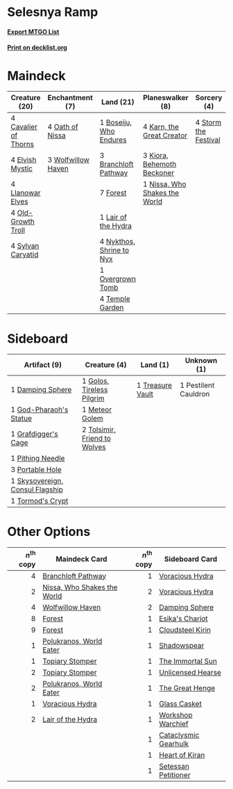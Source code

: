# Selesnya Ramp

#### [Export MTGO List](../collection/Selesnya%20Ramp/Selesnya%20Ramp.txt)
#### [Print on decklist.org](http://decklist.org/?deckmain=1%09Boseiju,%20Who%20Endures%0A3%09Branchloft%20Pathway%0A4%09Cavalier%20of%20Thorns%0A4%09Elvish%20Mystic%0A7%09Forest%0A4%09Karn,%20the%20Great%20Creator%0A3%09Kiora,%20Behemoth%20Beckoner%0A1%09Lair%20of%20the%20Hydra%0A4%09Llanowar%20Elves%0A1%09Nissa,%20Who%20Shakes%20the%20World%0A4%09Nykthos,%20Shrine%20to%20Nyx%0A4%09Oath%20of%20Nissa%0A4%09Old-Growth%20Troll%0A1%09Overgrown%20Tomb%0A4%09Storm%20the%20Festival%0A4%09Sylvan%20Caryatid%0A4%09Temple%20Garden%0A3%09Wolfwillow%20Haven&deckside=1%09Damping%20Sphere%0A1%09God-Pharaoh's%20Statue%0A1%09Golos,%20Tireless%20Pilgrim%0A1%09Grafdigger's%20Cage%0A1%09Meteor%20Golem%0A1%09Pestilent%20Cauldron%0A1%09Pithing%20Needle%0A3%09Portable%20Hole%0A1%09Skysovereign,%20Consul%20Flagship%0A2%09Tolsimir,%20Friend%20to%20Wolves%0A1%09Tormod's%20Crypt%0A1%09Treasure%20Vault)
# Maindeck

|                                         Creature (20)                                         |                                       Enchantment (7)                                       |                                             Land (21)                                             |                                            Planeswalker (8)                                            |                                          Sorcery (4)                                          |
|-----------------------------------------------------------------------------------------------|---------------------------------------------------------------------------------------------|---------------------------------------------------------------------------------------------------|--------------------------------------------------------------------------------------------------------|-----------------------------------------------------------------------------------------------|
|4 [Cavalier of Thorns](http://gatherer.wizards.com/Pages/Card/Details.aspx?multiverseid=466921)|4 [Oath of Nissa](http://gatherer.wizards.com/Pages/Card/Details.aspx?multiverseid=407650)   |1 [Boseiju, Who Endures](http://gatherer.wizards.com/Pages/Card/Details.aspx?multiverseid=548579)  |4 [Karn, the Great Creator](http://gatherer.wizards.com/Pages/Card/Details.aspx?multiverseid=460928)    |4 [Storm the Festival](http://gatherer.wizards.com/Pages/Card/Details.aspx?multiverseid=534989)|
|4 [Elvish Mystic](http://gatherer.wizards.com/Pages/Card/Details.aspx?multiverseid=389499)     |3 [Wolfwillow Haven](http://gatherer.wizards.com/Pages/Card/Details.aspx?multiverseid=476456)|3 [Branchloft Pathway](http://gatherer.wizards.com/Pages/Card/Details.aspx?multiverseid=491909)    |3 [Kiora, Behemoth Beckoner](http://gatherer.wizards.com/Pages/Card/Details.aspx?multiverseid=461159)   |                                                                                               |
|4 [Llanowar Elves](http://gatherer.wizards.com/Pages/Card/Details.aspx?multiverseid=129626)    |                                                                                             |7 [Forest](http://gatherer.wizards.com/Pages/Card/Details.aspx?multiverseid=439860)                |1 [Nissa, Who Shakes the World](http://gatherer.wizards.com/Pages/Card/Details.aspx?multiverseid=461096)|                                                                                               |
|4 [Old-Growth Troll](http://gatherer.wizards.com/Pages/Card/Details.aspx?multiverseid=503801)  |                                                                                             |1 [Lair of the Hydra](http://gatherer.wizards.com/Pages/Card/Details.aspx?multiverseid=527546)     |                                                                                                        |                                                                                               |
|4 [Sylvan Caryatid](http://gatherer.wizards.com/Pages/Card/Details.aspx?multiverseid=373624)   |                                                                                             |4 [Nykthos, Shrine to Nyx](http://gatherer.wizards.com/Pages/Card/Details.aspx?multiverseid=373713)|                                                                                                        |                                                                                               |
|                                                                                               |                                                                                             |1 [Overgrown Tomb](http://gatherer.wizards.com/Pages/Card/Details.aspx?multiverseid=405103)        |                                                                                                        |                                                                                               |
|                                                                                               |                                                                                             |4 [Temple Garden](http://gatherer.wizards.com/Pages/Card/Details.aspx?multiverseid=405112)         |                                                                                                        |                                                                                               |


# Sideboard

|                                               Artifact (9)                                               |                                             Creature (4)                                              |                                         Land (1)                                          |    Unknown (1)     |
|----------------------------------------------------------------------------------------------------------|-------------------------------------------------------------------------------------------------------|-------------------------------------------------------------------------------------------|--------------------|
|1 [Damping Sphere](http://gatherer.wizards.com/Pages/Card/Details.aspx?multiverseid=443101)               |1 [Golos, Tireless Pilgrim](http://gatherer.wizards.com/Pages/Card/Details.aspx?multiverseid=466980)   |1 [Treasure Vault](http://gatherer.wizards.com/Pages/Card/Details.aspx?multiverseid=527548)|1 Pestilent Cauldron|
|1 [God-Pharaoh's Statue](http://gatherer.wizards.com/Pages/Card/Details.aspx?multiverseid=461165)         |1 [Meteor Golem](http://gatherer.wizards.com/Pages/Card/Details.aspx?multiverseid=447378)              |                                                                                           |                    |
|1 [Grafdigger's Cage](http://gatherer.wizards.com/Pages/Card/Details.aspx?multiverseid=278452)            |2 [Tolsimir, Friend to Wolves](http://gatherer.wizards.com/Pages/Card/Details.aspx?multiverseid=461151)|                                                                                           |                    |
|1 [Pithing Needle](http://gatherer.wizards.com/Pages/Card/Details.aspx?multiverseid=129526)               |                                                                                                       |                                                                                           |                    |
|3 [Portable Hole](http://gatherer.wizards.com/Pages/Card/Details.aspx?multiverseid=527320)                |                                                                                                       |                                                                                           |                    |
|1 [Skysovereign, Consul Flagship](http://gatherer.wizards.com/Pages/Card/Details.aspx?multiverseid=417807)|                                                                                                       |                                                                                           |                    |
|1 [Tormod's Crypt](http://gatherer.wizards.com/Pages/Card/Details.aspx?multiverseid=389723)               |                                                                                                       |                                                                                           |                    |


# Other Options

|*n*<sup>th</sup> copy|                                            Maindeck Card                                             |*n*<sup>th</sup> copy|                                        Sideboard Card                                         |
|--------------------:|------------------------------------------------------------------------------------------------------|--------------------:|-----------------------------------------------------------------------------------------------|
|                    4|[Branchloft Pathway](http://gatherer.wizards.com/Pages/Card/Details.aspx?multiverseid=491909)         |                    1|[Voracious Hydra](http://gatherer.wizards.com/Pages/Card/Details.aspx?multiverseid=466954)     |
|                    2|[Nissa, Who Shakes the World](http://gatherer.wizards.com/Pages/Card/Details.aspx?multiverseid=461096)|                    2|[Voracious Hydra](http://gatherer.wizards.com/Pages/Card/Details.aspx?multiverseid=466954)     |
|                    4|[Wolfwillow Haven](http://gatherer.wizards.com/Pages/Card/Details.aspx?multiverseid=476456)           |                    2|[Damping Sphere](http://gatherer.wizards.com/Pages/Card/Details.aspx?multiverseid=443101)      |
|                    8|[Forest](http://gatherer.wizards.com/Pages/Card/Details.aspx?multiverseid=439860)                     |                    1|[Esika's Chariot](http://gatherer.wizards.com/Pages/Card/Details.aspx?multiverseid=503783)     |
|                    9|[Forest](http://gatherer.wizards.com/Pages/Card/Details.aspx?multiverseid=439860)                     |                    1|[Cloudsteel Kirin](http://gatherer.wizards.com/Pages/Card/Details.aspx?multiverseid=548299)    |
|                    1|[Polukranos, World Eater](http://gatherer.wizards.com/Pages/Card/Details.aspx?multiverseid=373384)    |                    1|[Shadowspear](http://gatherer.wizards.com/Pages/Card/Details.aspx?multiverseid=476487)         |
|                    1|[Topiary Stomper](http://gatherer.wizards.com/Pages/Card/Details.aspx?multiverseid=555361)            |                    1|[The Immortal Sun](http://gatherer.wizards.com/Pages/Card/Details.aspx?multiverseid=439844)    |
|                    2|[Topiary Stomper](http://gatherer.wizards.com/Pages/Card/Details.aspx?multiverseid=555361)            |                    1|[Unlicensed Hearse](http://gatherer.wizards.com/Pages/Card/Details.aspx?multiverseid=555447)   |
|                    2|[Polukranos, World Eater](http://gatherer.wizards.com/Pages/Card/Details.aspx?multiverseid=373384)    |                    1|[The Great Henge](http://gatherer.wizards.com/Pages/Card/Details.aspx?multiverseid=473123)     |
|                    1|[Voracious Hydra](http://gatherer.wizards.com/Pages/Card/Details.aspx?multiverseid=466954)            |                    1|[Glass Casket](http://gatherer.wizards.com/Pages/Card/Details.aspx?multiverseid=472977)        |
|                    2|[Lair of the Hydra](http://gatherer.wizards.com/Pages/Card/Details.aspx?multiverseid=527546)          |                    1|[Workshop Warchief](http://gatherer.wizards.com/Pages/Card/Details.aspx?multiverseid=555366)   |
|                     |                                                                                                      |                    1|[Cataclysmic Gearhulk](http://gatherer.wizards.com/Pages/Card/Details.aspx?multiverseid=417582)|
|                     |                                                                                                      |                    1|[Heart of Kiran](http://gatherer.wizards.com/Pages/Card/Details.aspx?multiverseid=423820)      |
|                     |                                                                                                      |                    1|[Setessan Petitioner](http://gatherer.wizards.com/Pages/Card/Details.aspx?multiverseid=476450) |

